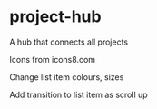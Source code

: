 # project-hub
A hub that connects all projects

Icons from icons8.com

Change list item colours, sizes

Add transition to list item as scroll up
